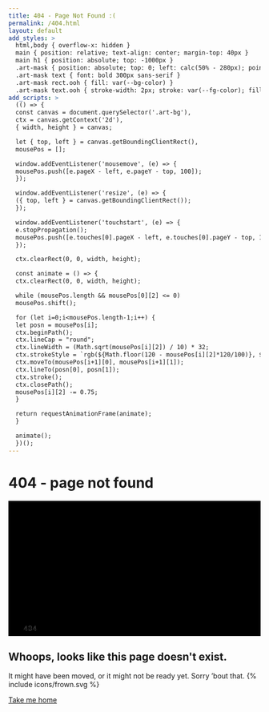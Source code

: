 ```yaml
---
title: 404 - Page Not Found :(
permalink: /404.html
layout: default
add_styles: >
  html,body { overflow-x: hidden }
  main { position: relative; text-align: center; margin-top: 40px }
  main h1 { position: absolute; top: -1000px }
  .art-mask { position: absolute; top: 0; left: calc(50% - 280px); pointer-events: none }
  .art-mask text { font: bold 300px sans-serif }
  .art-mask rect.ooh { fill: var(--bg-color) }
  .art-mask text.ooh { stroke-width: 2px; stroke: var(--fg-color); fill: transparent }
add_scripts: >
  (() => {
  const canvas = document.querySelector('.art-bg'),
  ctx = canvas.getContext('2d'),
  { width, height } = canvas;

  let { top, left } = canvas.getBoundingClientRect(),
  mousePos = [];

  window.addEventListener('mousemove', (e) => {
  mousePos.push([e.pageX - left, e.pageY - top, 100]);
  });

  window.addEventListener('resize', (e) => {
  ({ top, left } = canvas.getBoundingClientRect());
  });

  window.addEventListener('touchstart', (e) => {
  e.stopPropagation();
  mousePos.push([e.touches[0].pageX - left, e.touches[0].pageY - top, 100]);
  });

  ctx.clearRect(0, 0, width, height);

  const animate = () => {
  ctx.clearRect(0, 0, width, height);

  while (mousePos.length && mousePos[0][2] <= 0)
  mousePos.shift();

  for (let i=0;i<mousePos.length-1;i++) {  
  let posn = mousePos[i];
  ctx.beginPath();
  ctx.lineCap = "round";
  ctx.lineWidth = (Math.sqrt(mousePos[i][2]) / 10) * 32;
  ctx.strokeStyle = `rgb(${Math.floor(120 - mousePos[i][2]*120/100)}, ${Math.floor(217-mousePos[i][2]*185/100)}, ${Math.floor(mousePos[i][2]*190/100)+50})`;
  ctx.moveTo(mousePos[i+1][0], mousePos[i+1][1]);
  ctx.lineTo(posn[0], posn[1]);
  ctx.stroke();
  ctx.closePath();
  mousePos[i][2] -= 0.75;
  }

  return requestAnimationFrame(animate);
  }

  animate();
  })();
---
```


<h1 role="heading">404 - page not found</h1>
<canvas class="art-bg" width="558" height="298" aria-hidden="true"></canvas>
<svg class="art-mask" width="560" height="300" xmlns="http://www.w3.org/2000/svg" aria-hidden="true">
  <mask id="404-mask">
    <rect x="0" y="0" width="560" height="300" fill="white"></rect>
    <text x="30" y="260" fill="black">404</text>
  </mask>
  <rect class="ooh" x="0" y="0" width="560" height="300" mask="url(#404-mask)"></rect>
  <text class="ooh" x="30" y="260">404</text>
</svg>

## Whoops, looks like this page doesn't exist.

It might have been moved, or it might not be ready yet. Sorry ’bout that. {% include icons/frown.svg %}

<a class="btn fg-bu" href="/">Take me home</a>
